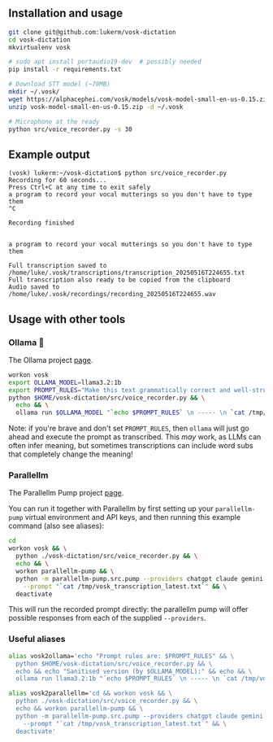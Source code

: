 ## Installation and usage

```bash
git clone git@github.com:lukerm/vosk-dictation
cd vosk-dictation
mkvirtualenv vosk

# sudo apt install portaudio19-dev  # possibly needed
pip install -r requirements.txt

# Download STT model (~70MB)
mkdir ~/.vosk/
wget https://alphacephei.com/vosk/models/vosk-model-small-en-us-0.15.zip
unzip vosk-model-small-en-us-0.15.zip -d ~/.vosk

# Microphone at the ready
python src/voice_recorder.py -s 30
```

## Example output

```text
(vosk) lukerm:~/vosk-dictation$ python src/voice_recorder.py
Recording for 60 seconds...
Press Ctrl+C at any time to exit safely
a program to record your vocal mutterings so you don't have to type them
^C

Recording finished


a program to record your vocal mutterings so you don't have to type them

Full transcription saved to /home/luke/.vosk/transcriptions/transcription_20250516T224655.txt
Full transcription also ready to be copied from the clipboard
Audio saved to /home/luke/.vosk/recordings/recording_20250516T224655.wav
```

## Usage with other tools

### Ollama 🦙

The Ollama project [page](https://github.com/ollama/ollama).

```bash
workon vosk
export OLLAMA_MODEL=llama3.2:1b
export PROMPT_RULES="Make this text grammatically correct and well-structured. Do not include preamble in your output, just the corrected version of what follows."
python $HOME/vosk-dictation/src/voice_recorder.py && \
  echo && \
  ollama run $OLLAMA_MODEL "`echo $PROMPT_RULES` \n ----- \n `cat /tmp/vosk_transcription_latest.txt`"
```

Note: if you're brave and don't set `PROMPT_RULES`, then `ollama` will just go ahead and execute the prompt as transcribed. 
This _may_ work, as LLMs can often infer meaning, but sometimes transcriptions can include word subs that completely change the meaning!

### Parallellm

The Parallellm Pump project [page](https://github.com/lukerm/parallellm-pump).

You can run it together with Parallellm by first setting up your `parallellm-pump` virtual environment and API keys, and then running 
this example command (also see aliases):

```bash
cd
workon vosk && \
  python ./vosk-dictation/src/voice_recorder.py && \
  echo && \
  workon parallellm-pump && \
  python -m parallellm-pump.src.pump --providers chatgpt claude gemini \
    --prompt "`cat /tmp/vosk_transcription_latest.txt`" && \
  deactivate
```

This will run the recorded prompt directly: the parallellm pump will offer possible responses from each of the supplied `--providers`.

### Useful aliases

```bash
alias vosk2ollama='echo "Prompt rules are: $PROMPT_RULES" && \
  python $HOME/vosk-dictation/src/voice_recorder.py && \
  echo && echo "Sanitised version (by $OLLAMA_MODEL):" && echo && \
  ollama run llama3.2:1b "`echo $PROMPT_RULES` \n ----- \n `cat /tmp/vosk_transcription_latest.txt`"'
```

```bash
alias vosk2parallellm='cd && workon vosk && \
  python ./vosk-dictation/src/voice_recorder.py && \
  echo && workon parallellm-pump && \
  python -m parallellm-pump.src.pump --providers chatgpt claude gemini \
    --prompt "`cat /tmp/vosk_transcription_latest.txt`" && \
  deactivate'
```